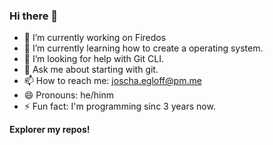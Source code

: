 ### Hi there 👋


- 🔭 I’m currently working on Firedos
- 🌱 I’m currently learning how to create a operating system.
- 🤔 I’m looking for help with Git CLI.
- 💬 Ask me about starting with git.
- 📫 How to reach me: joscha.egloff@pm.me
- 😄 Pronouns: he/hinm
- ⚡ Fun fact: I'm programming sinc 3 years now.

**Explorer my repos!**
